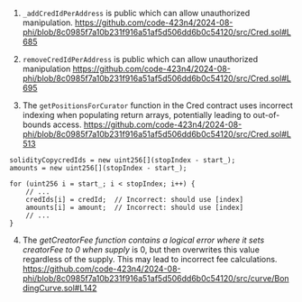 
1. `_addCredIdPerAddress` is public which can allow unauthorized manipulation. https://github.com/code-423n4/2024-08-phi/blob/8c0985f7a10b231f916a51af5d506dd6b0c54120/src/Cred.sol#L685 

2. `removeCredIdPerAddress` is public which can allow unauthorized manipulation https://github.com/code-423n4/2024-08-phi/blob/8c0985f7a10b231f916a51af5d506dd6b0c54120/src/Cred.sol#L695

3. The `getPositionsForCurator` function in the Cred contract uses incorrect indexing when populating return arrays, potentially leading to out-of-bounds access. https://github.com/code-423n4/2024-08-phi/blob/8c0985f7a10b231f916a51af5d506dd6b0c54120/src/Cred.sol#L513
```solidity
solidityCopycredIds = new uint256[](stopIndex - start_);
amounts = new uint256[](stopIndex - start_);

for (uint256 i = start_; i < stopIndex; i++) {
    // ... 
    credIds[i] = credId;  // Incorrect: should use [index]
    amounts[i] = amount;  // Incorrect: should use [index]
    // ...
}
```

4. The _getCreatorFee function contains a logical error where it sets creatorFee to 0 when supply_ is 0, but then overwrites this value regardless of the supply. This may lead to incorrect fee calculations. https://github.com/code-423n4/2024-08-phi/blob/8c0985f7a10b231f916a51af5d506dd6b0c54120/src/curve/BondingCurve.sol#L142